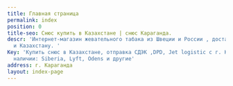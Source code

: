 ```yaml
---
title: Главная страница
permalink: index
position: 0
title-seo: Снюс купить в Казахстане | снюс Караганда.
descr: 'Интернет-магазин жевательного табака из Швеции и России , доставка по России
  и Казахстану. '
Key: 'Купить снюс в Казахстане, отправка СДЭК ,DPD, Jet logistic с г. Караганда. В
  наличии: Siberia, Lyft, Odens и другие'
address: г. Караганда
layout: index-page
---
```


